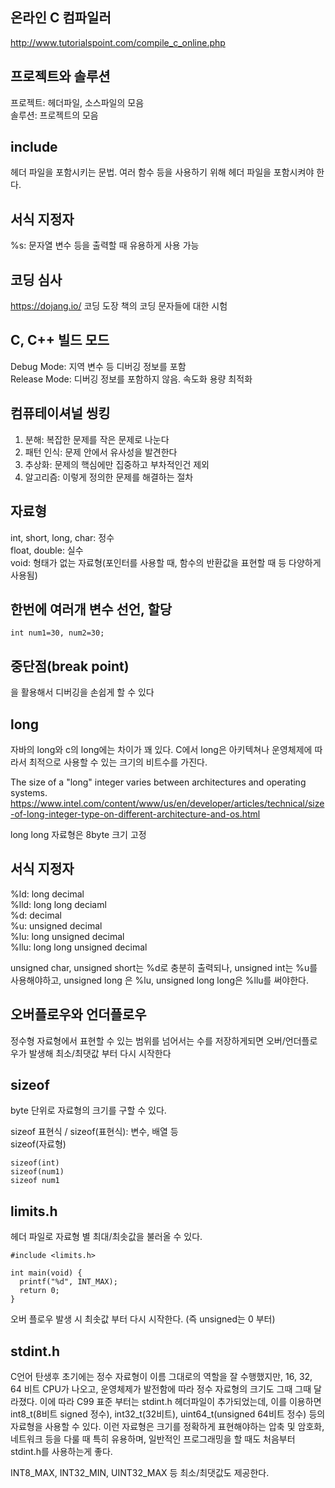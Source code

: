 
## 온라인 C 컴파일러
http://www.tutorialspoint.com/compile_c_online.php

## 프로젝트와 솔루션
프로젝트: 헤더파일, 소스파일의 모음  
솔루션: 프로젝트의 모음

## include
헤더 파일을 포함시키는 문법. 여러 함수 등을 사용하기 위해 헤더 파일을 포함시켜야 한다.

## 서식 지정자
%s: 문자열 변수 등을 출력할 때 유용하게 사용 가능

## 코딩 심사
https://dojang.io/
코딩 도장 책의 코딩 문자들에 대한 시험

## C, C++ 빌드 모드
Debug Mode: 지역 변수 등 디버깅 정보를 포함  
Release Mode: 디버깅 정보를 포함하지 않음. 속도화 용량 최적화

## 컴퓨테이셔널 씽킹
1. 분해: 복잡한 문제를 작은 문제로 나눈다
2. 패턴 인식: 문제 안에서 유사성을 발견한다
3. 추상화: 문제의 핵심에만 집중하고 부차적인건 제외
4. 알고리즘: 이렇게 정의한 문제를 해결하는 절차

## 자료형
int, short, long, char: 정수  
float, double: 실수  
void: 형태가 없는 자료형(포인터를 사용할 때, 함수의 반환값을 표현할 때 등 다양하게 사용됨)

## 한번에 여러개 변수 선언, 할당
```
int num1=30, num2=30;
```
## 중단점(break point)
을 활용해서 디버깅을 손쉽게 할 수 있다

## long
자바의 long와 c의 long에는 차이가 꽤 있다. C에서 long은 아키텍쳐나 운영체제에 따라서 최적으로 사용할 수 있는 크기의 비트수를 가진다.

The size of a "long" integer varies between architectures and operating systems.  
https://www.intel.com/content/www/us/en/developer/articles/technical/size-of-long-integer-type-on-different-architecture-and-os.html

long long 자료형은 8byte 크기 고정

## 서식 지정자
%ld: long decimal  
%lld: long long deciaml  
%d: decimal  
%u: unsigned decimal  
%lu: long unsigned decimal  
%llu: long long unsigned decimal  

unsigned char, unsigned short는 %d로 충분히 출력되나, unsigned int는 %u를 사용해야하고, unsigned long 은 %lu, unsigned long long은 %llu를 써야한다.

## 오버플로우와 언더플로우
정수형 자료형에서 표현할 수 있는 범위를 넘어서는 수를 저장하게되면 오버/언더플로우가 발생해 최소/최댓값 부터 다시 시작한다

## sizeof
byte 단위로 자료형의 크기를 구할 수 있다.

sizeof 표현식 / sizeof(표현식): 변수, 배열 등  
sizeof(자료형)

```
sizeof(int)
sizeof(num1)
sizeof num1
```

## limits.h
헤더 파일로 자료형 별 최대/최솟값을 불러올 수 있다.
```
#include <limits.h>

int main(void) {
  printf("%d", INT_MAX);
  return 0;
}
```

오버 플로우 발생 시 최솟값 부터 다시 시작한다. (즉 unsigned는 0 부터)

## stdint.h
C언어 탄생후 초기에는 정수 자료형이 이름 그대로의 역할을 잘 수행했지만, 16, 32, 64 비트 CPU가 나오고, 운영체제가 발전함에 따라 정수 자료형의 크기도 그때 그때 달라졌다.
이에 따라 C99 표준 부터는 stdint.h 헤더파일이 추가되었는데, 이를 이용하면 int8_t(8비트 signed 정수), int32_t(32비트), uint64_t(unsigned 64비트 정수) 등의 자료형을 사용할 수 있다. 이런 자료형은 크기를 정확하게 표현해야하는 압축 및 암호화, 네트워크 등을 다룰 때 특히 유용하며, 일반적인 프로그래밍을 할 때도 처음부터 stdint.h를 사용하는게 좋다.

INT8_MAX, INT32_MIN, UINT32_MAX 등 최소/최댓값도 제공한다.

